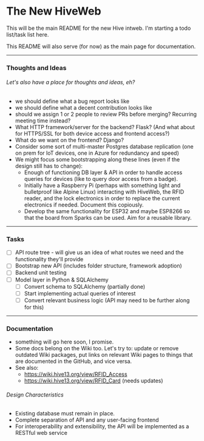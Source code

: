 # The New HiveWeb

This will be the main README for the new Hive intweb. I'm starting a
todo list/task list here.

This README will also serve (for now) as the main page for documentation. 

---

### Thoughts and Ideas

###### Let's also have a place for thoughts and ideas, eh? 

* we should define what a bug report looks like
* we should define what a decent contribution looks like
* should we assign 1 or 2 people to review PRs before merging? Recurring meeting time instead?
* What HTTP framework/server for the backend? Flask? (And what about for HTTPS/SSL for both device access and frontend access?)
* What do we want on the frontend? Django?
* Consider some sort of multi-master Postgres database replication (one on prem for IoT devices, one in Azure for redundancy and speed)
* We might focus some bootstrapping along these lines (even if the design still
  has to change):
  - Enough of functioning DB layer & API in order to handle access
    queries for devices (like to query door access from a badge).
  - Initially have a Raspberry Pi (perhaps with something light and
    bulletproof like Alpine Linux) interacting with HiveWeb, the RFID
    reader, and the lock electronics in order to replace the current
    electronics if needed.  Document this copiously.
  - Develop the same functionality for ESP32 and maybe ESP8266 so that
    the board from Sparks can be used.  Aim for a reusable library.

---

### Tasks

- [ ] API route tree - will give us an idea of what routes we need and the functionality they'll provide
- [ ] Bootstrap new API (includes folder structure, framework adoption)
- [ ] Backend unit testing
- [ ] Model layer in Python & SQLAlchemy
  - [ ] Convert schema to SQLAlchemy (partially done)
  - [ ] Start implementing actual queries of interest
  - [ ] Convert relevant business logic (API may need to be further along for this)

---

### Documentation

* something will go here soon, I promise. 
* Some docs belong on the Wiki too. Let's try to: update or remove
  outdated Wiki packages, put links on relevant Wiki pages to things
  that are documented in the GitHub, and vice versa.
* See also:
  - https://wiki.hive13.org/view/RFID_Access
  - https://wiki.hive13.org/view/RFID_Card (needs updates)

###### Design Characteristics

* Existing database must remain in place.
* Complete separation of API and any user-facing frontend
* For interoperability and extensibility, the API will be implemented as a RESTful web service